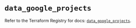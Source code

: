 # `data_google_projects`

Refer to the Terraform Registry for docs: [`data_google_projects`](https://registry.terraform.io/providers/hashicorp/google-beta/5.23.0/docs/data-sources/google_projects).
